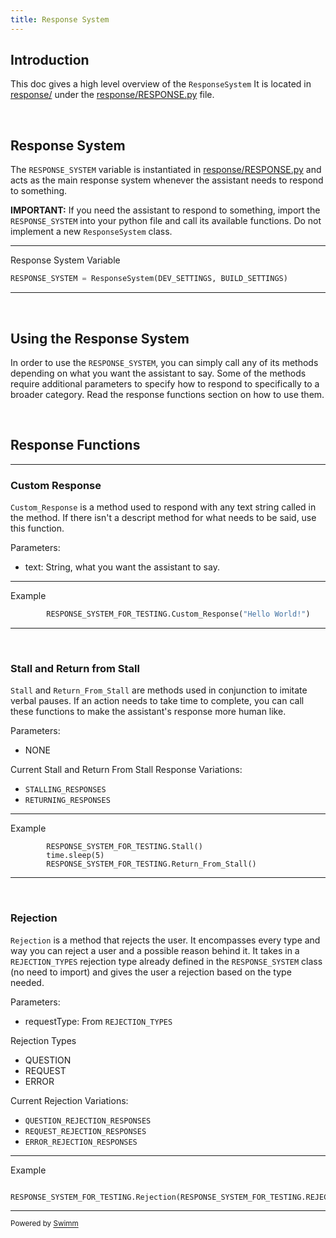 ```yaml
---
title: Response System
---
```

## Introduction

This doc gives a high level overview of the <SwmToken path="/response/types/ResponseClass.py" pos="9:2:2" line-data="class ResponseSystem:">`ResponseSystem`</SwmToken> It is located in <SwmPath>[response/](/response/)</SwmPath> under the <SwmPath>[response/RESPONSE.py](/response/RESPONSE.py)</SwmPath> file.

&nbsp;

## Response System

The <SwmToken path="/response/RESPONSE.py" pos="19:0:0" line-data="RESPONSE_SYSTEM = ResponseSystem(DEV_SETTINGS, BUILD_SETTINGS)">`RESPONSE_SYSTEM`</SwmToken> variable is instantiated in <SwmPath>[response/RESPONSE.py](/response/RESPONSE.py)</SwmPath> and acts as the main response system whenever the assistant needs to respond to something.&nbsp;

**IMPORTANT:** If you need the assistant to respond to something, import the <SwmToken path="/response/RESPONSE.py" pos="19:0:0" line-data="RESPONSE_SYSTEM = ResponseSystem(DEV_SETTINGS, BUILD_SETTINGS)">`RESPONSE_SYSTEM`</SwmToken> into your python file and call its available functions. Do not implement a new <SwmToken path="/response/types/ResponseClass.py" pos="9:2:2" line-data="class ResponseSystem:">`ResponseSystem`</SwmToken> class.

<SwmSnippet path="/response/RESPONSE.py" line="19">

---

Response System Variable

```python
RESPONSE_SYSTEM = ResponseSystem(DEV_SETTINGS, BUILD_SETTINGS)

```

---

</SwmSnippet>

&nbsp;

## Using the Response System

In order to use the <SwmToken path="/response/RESPONSE.py" pos="19:0:0" line-data="RESPONSE_SYSTEM = ResponseSystem(DEV_SETTINGS, BUILD_SETTINGS)">`RESPONSE_SYSTEM`</SwmToken>, you can simply call any of its methods depending on what you want the assistant to say. Some of the methods require additional parameters to specify how to respond to specifically to a broader category. Read the response functions section on how to use them.

&nbsp;

## Response Functions

---

### Custom Response

<SwmToken path="/response/functions/Custom_Respond.py" pos="5:2:2" line-data="def Custom_Response(text):">`Custom_Response`</SwmToken> is a method used to respond with any text string called in the method. If there isn't a descript method for what needs to be said, use this function.

Parameters:

- text: String, what you want the assistant to say.

<SwmSnippet path="/services/testing/responses/custom_response_suite.py" line="21">

---

Example

```python
        RESPONSE_SYSTEM_FOR_TESTING.Custom_Response("Hello World!")
```

---

</SwmSnippet>

&nbsp;

### Stall and Return from Stall

<SwmToken path="/response/functions/Stall.py" pos="15:2:2" line-data="def Stall():">`Stall`</SwmToken> and <SwmToken path="/response/functions/Return_From_Stall.py" pos="15:2:2" line-data="def Return_From_Stall():">`Return_From_Stall`</SwmToken> are methods used in conjunction to imitate verbal pauses. If an action needs to take time to complete, you can call these functions to make the assistant's response more human like.

Parameters:

- NONE

Current Stall and Return From Stall Response Variations:

- <SwmToken path="/response/functions/Stall.py" pos="6:0:0" line-data="STALLING_RESPONSES = [">`STALLING_RESPONSES`</SwmToken>
- <SwmToken path="/response/functions/Return_From_Stall.py" pos="6:0:0" line-data="RETURNING_RESPONSES = [">`RETURNING_RESPONSES`</SwmToken>

<SwmSnippet path="services/testing/responses/stall_suite.py" line="20">

---

Example

```
        RESPONSE_SYSTEM_FOR_TESTING.Stall()
        time.sleep(5)
        RESPONSE_SYSTEM_FOR_TESTING.Return_From_Stall()
```

---

</SwmSnippet>

&nbsp;

### Rejection

<SwmToken path="/response/types/ResponseClass.py" pos="33:3:3" line-data="    def Rejection(self, type):">`Rejection`</SwmToken> is a method that rejects the user. It encompasses every type and way you can reject a user and a possible reason behind it. It takes in a <SwmToken path="/response/types/ResponseClass.py" pos="39:2:2" line-data="class REJECTION_TYPES:">`REJECTION_TYPES`</SwmToken> rejection type already defined in the <SwmToken path="/response/RESPONSE.py" pos="19:0:0" line-data="RESPONSE_SYSTEM = ResponseSystem(DEV_SETTINGS, BUILD_SETTINGS)">`RESPONSE_SYSTEM`</SwmToken> class (no need to import) and gives the user a rejection based on the type needed.

Parameters:

- requestType: From <SwmToken path="/response/types/ResponseClass.py" pos="39:2:2" line-data="class REJECTION_TYPES:">`REJECTION_TYPES`</SwmToken>

Rejection Types

- QUESTION
- REQUEST
- ERROR

Current Rejection Variations:&nbsp;

- <SwmToken path="/response/functions/Rejection.py" pos="6:0:0" line-data="QUESTION_REJECTION_RESPONSES = [">`QUESTION_REJECTION_RESPONSES`</SwmToken>
- <SwmToken path="/response/functions/Rejection.py" pos="14:0:0" line-data="REQUEST_REJECTION_RESPONSES = [">`REQUEST_REJECTION_RESPONSES`</SwmToken>
- <SwmToken path="/response/functions/Rejection.py" pos="22:0:0" line-data="ERROR_REJECTION_RESPONSES = [">`ERROR_REJECTION_RESPONSES`</SwmToken>

<SwmSnippet path="services/testing/responses/rejection_suite.py" line="12">

---

Example

```
        RESPONSE_SYSTEM_FOR_TESTING.Rejection(RESPONSE_SYSTEM_FOR_TESTING.REJECTION_TYPES.QUESTION)
```

---

</SwmSnippet>

<SwmMeta version="3.0.0" repo-id="Z2l0aHViJTNBJTNBUENBQSUzQSUzQUF2YWxvbkFjZQ==" repo-name="Myra"><sup>Powered by [Swimm](https://app.swimm.io/)</sup></SwmMeta>
